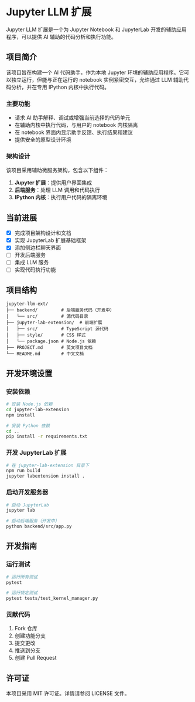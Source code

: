# Jupyter LLM 扩展

Jupyter LLM 扩展是一个为 Jupyter Notebook 和 JupyterLab 开发的辅助应用程序，可以提供 AI 辅助的代码分析和执行功能。

## 项目简介

该项目旨在构建一个 AI 代码助手，作为本地 Jupyter 环境的辅助应用程序。它可以独立运行，但能与正在运行的 notebook 实例紧密交互，允许通过 LLM 辅助代码分析，并在专用 IPython 内核中执行代码。

### 主要功能

- 请求 AI 助手解释、调试或增强当前选择的代码单元
- 在辅助内核中执行代码，与用户的 notebook 内核隔离
- 在 notebook 界面内显示助手反馈、执行结果和建议
- 提供安全的原型设计环境

### 架构设计

该项目采用辅助微服务架构，包含以下组件：

1. **Jupyter 扩展**：提供用户界面集成
2. **后端服务**：处理 LLM 调用和代码执行
3. **IPython 内核**：执行用户代码的隔离环境

## 当前进展

- [x] 完成项目架构设计和文档
- [x] 实现 JupyterLab 扩展基础框架
- [x] 添加侧边栏聊天界面
- [ ] 开发后端服务
- [ ] 集成 LLM 服务
- [ ] 实现代码执行功能

## 项目结构

```
jupyter-llm-ext/
├── backend/         # 后端服务代码（开发中）
│   └── src/         # 源代码目录
├── jupyter-lab-extension/  # 前端扩展
│   ├── src/         # TypeScript 源代码
│   ├── style/       # CSS 样式
│   └── package.json # Node.js 依赖
├── PROJECT.md       # 英文项目文档
└── README.md        # 中文文档
```

## 开发环境设置

### 安装依赖

```bash
# 安装 Node.js 依赖
cd jupyter-lab-extension
npm install

# 安装 Python 依赖
cd ..
pip install -r requirements.txt
```

### 开发 JupyterLab 扩展

```bash
# 在 jupyter-lab-extension 目录下
npm run build
jupyter labextension install .
```

### 启动开发服务器

```bash
# 启动 JupyterLab
jupyter lab

# 启动后端服务（开发中）
python backend/src/app.py
```

## 开发指南

### 运行测试

```bash
# 运行所有测试
pytest

# 运行特定测试
pytest tests/test_kernel_manager.py
```

### 贡献代码

1. Fork 仓库
2. 创建功能分支
3. 提交更改
4. 推送到分支
5. 创建 Pull Request

## 许可证

本项目采用 MIT 许可证。详情请参阅 LICENSE 文件。
